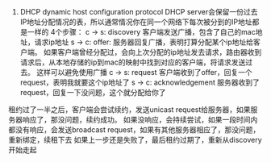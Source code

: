 1. DHCP
dynamic host configuration protocol
DHCP server会保留一份过去IP地址分配情况的表，所以通常情况你在同一个网络下每次被分到的IP地址都是一样的
4个步骤：
c -> s: discovery
客户端发送广播，包含了自己的mac地址，请求ip地址
s -> c: offer:
服务器回复广播，表明打算分配某个ip地址给客户端。
如果客户端曾经分配过，会向上次分配的ip地址发去请求，路由器收到请求后，从本地存储的ip到mac的映射中找到对应的客户端，将请求发送过去。
这样可以避免使用广播
c -> s: request
客户端收到了offer，回复一个request，表明我就要这个ip地址了
s -> c: acknowledgement
服务器收到了request，回复一下没问题，这个就分配给你了

租约过了一半之后，客户端会尝试续约，发送unicast request给服务器，如果服务器响应了，那没问题，续约成功。
如果没响应，会持续尝试，如果一段时间内都没有响应，会发送broadcast request，如果有其他服务器相应了，那没问题，重新绑定，续租下去
如果上一步还是失败了，最后租约过期了，重新从discovery开始走起